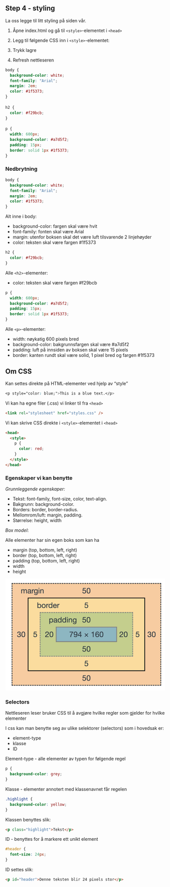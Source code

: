 ## Step 4 - styling

La oss legge til litt styling på siden vår.

1. Åpne index.html og gå til `<style>`-elementet i `<head>`

2. Legg til følgende CSS inn i `<style>`-elementet:

3. Trykk lagre

4. Refresh nettleseren

```css
body {
  background-color: white;
  font-family: "Arial";
  margin: 2em;
  color: #1f5373;
}

h2 {
  color: #f29bcb;
}

p {
  width: 600px;
  background-color: #a7d5f2;
  padding: 15px;
  border: solid 1px #1f5373;
}
```

### Nedbrytning

```css
body {
  background-color: white;
  font-family: "Arial";
  margin: 2em;
  color: #1f5373;
}
```

Alt inne i body:

- background-color: fargen skal være hvit
- font-family: fonten skal være Arial
- margin: utenfor boksen skal det være luft tilsvarende 2 linjehøyder
- color: teksten skal være fargen #1f5373

```css
h2 {
  color: #f29bcb;
}
```

Alle `<h2>`-elementer:

- color: teksten skal være fargen #f29bcb

```css
p {
  width: 600px;
  background-color: #a7d5f2;
  padding: 15px;
  border: solid 1px #1f5373;
}
```

Alle `<p>`-elementer:

- width: nøykatig 600 pixels bred
- background-color: bakgrunnsfargen skal være #a7d5f2
- padding: luft på innsiden av boksen skal være 15 pixels
- border: kanten rundt skal være solid, 1 pixel bred og fargen #1f5373

## Om CSS

Kan settes direkte på HTML-elementer ved hjelp av “style”

```css
<p style="color: blue;">This is a blue text.</p>
```

Vi kan ha egne filer (.css) vi linker til fra `<head>`

```html
<link rel="stylesheet" href="styles.css" />
```

Vi kan skrive CSS direkte i `<style>`-elementet i `<head>`

```html
<head>
  <style>
    p {
      color: red;
    }
  </style>
</head>
```

### Egenskaper vi kan benytte

_Grunnleggende egenskaper:_

- Tekst: font-family, font-size, color, text-align.
- Bakgrunn: background-color.
- Borders: border, border-radius.
- Mellomrom/luft: margin, padding.
- Størrelse: height, width

_Box model_:

Alle elementer har sin egen boks som kan ha

- margin (top, bottom, left, right)
- border (top, bottom, left, right)
- padding (top, bottom, left, right)
- width
- height

![box-model](assets/CSS-Box-Model.png)

### Selectors

Nettleseren leser bruker CSS til å avgjøre hvilke regler som gjelder for hvilke elementer

I css kan man benytte seg av ulike selektorer (selectors) som i hovedsak er:

- element-type
- klasse
- ID

Element-type - alle elementer av typen for følgende regel

```css
p {
  background-color: grey;
}
```

Klasse - elementer annotert med klassenavnet får regelen

```css
.highlight {
  background-color: yellow;
}
```

Klassen benyttes slik:

```html
<p class="highlight">Tekst</p>
```

ID - benyttes for å markere ett unikt element

```css
#header {
  font-size: 24px;
}
```

ID settes slik:

```html
<p id="header">Denne teksten blir 24 pixels stor</p>
```

